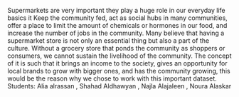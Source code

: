 Supermarkets are very important they play a huge role in our everyday life basics it Keep the community fed, act as social hubs in many communities, offer a place to limit the amount of chemicals or hormones in our food, and increase the number of jobs in the community. Many believe that having a supermarket store is not only an essential thing but also a part of the culture. Without a grocery store that ponds the community as shoppers or consumers, we cannot sustain the livelihood of the community. The concept of it is such that it brings an income to the society, gives an opportunity for local brands to grow with bigger ones, and has the community growing, this would be the reason why we chose to work with this important dataset. Students: Alia alrassan , Shahad Aldhawyan , Najla Alajaleen , Noura Alaskar

